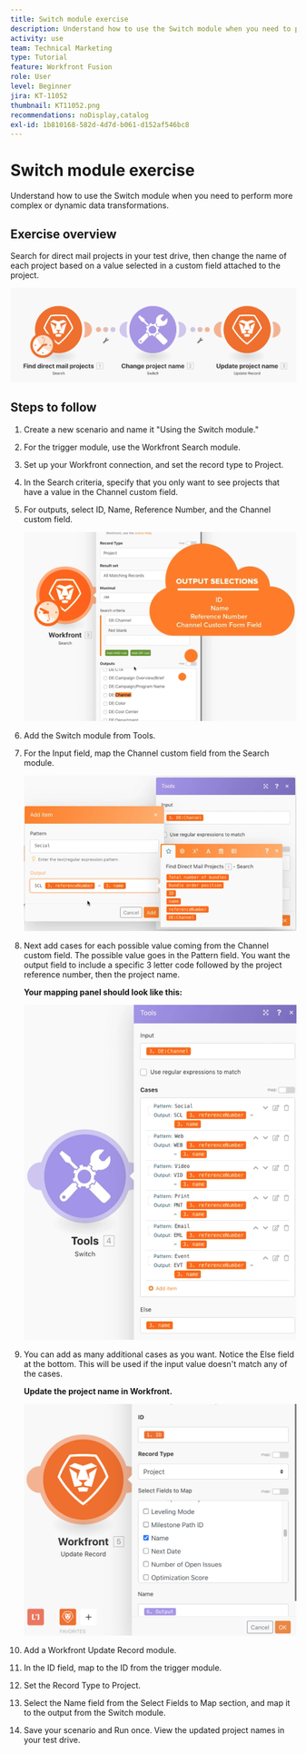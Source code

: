 ```yaml
---
title: Switch module exercise
description: Understand how to use the Switch module when you need to perform more complex or dynamic data transformations.
activity: use
team: Technical Marketing
type: Tutorial
feature: Workfront Fusion
role: User
level: Beginner
jira: KT-11052
thumbnail: KT11052.png
recommendations: noDisplay,catalog
exl-id: 1b810168-582d-4d7d-b061-d152af546bc8
---
```

# Switch module exercise

Understand how to use the Switch module when you need to perform more complex or dynamic data transformations.

## Exercise overview

Search for direct mail projects in your test drive, then change the name of each project based on a value selected in a custom field attached to the project.

   ![Switch module Image 1](../12-exercises/assets/switch-module-walkthrough-1.png)

## Steps to follow

1. Create a new scenario and name it "Using the Switch module."
1. For the trigger module, use the Workfront Search module.
1. Set up your Workfront connection, and set the record type to Project.
1. In the Search criteria, specify that you only want to see projects that have a value in the Channel custom field.
1. For outputs, select ID, Name, Reference Number, and the Channel custom field.

   ![Switch module Image 2](../12-exercises/assets/switch-module-walkthrough-2.png)

1. Add the Switch module from Tools.
1. For the Input field, map the Channel custom field from the Search module.

   ![Switch module Image 3](../12-exercises/assets/switch-module-walkthrough-3.png)

1. Next add cases for each possible value coming from the Channel custom field. The possible value goes in the Pattern field. You want the output field to include a specific 3 letter code followed by the project reference number, then the project name.

    **Your mapping panel should look like this:**

   ![Switch module Image 4](../12-exercises/assets/switch-module-walkthrough-4.png)

1. You can add as many additional cases as you want. Notice the Else field at the bottom. This will be used if the input value doesn't match any of the cases.

    **Update the project name in Workfront.**

   ![Switch module Image 5](../12-exercises/assets/switch-module-walkthrough-5.png)

1. Add a Workfront Update Record module.
1. In the ID field, map to the ID from the trigger module.
1. Set the Record Type to Project.
1. Select the Name field from the Select Fields to Map section, and map it to the output from the Switch module.
1. Save your scenario and Run once. View the updated project names in your test drive.
